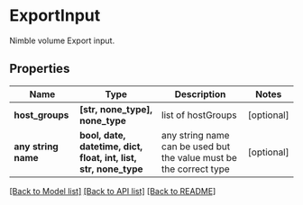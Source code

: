 # ExportInput

Nimble volume Export input.

## Properties
Name | Type | Description | Notes
------------ | ------------- | ------------- | -------------
**host_groups** | **[str, none_type], none_type** | list of hostGroups | [optional] 
**any string name** | **bool, date, datetime, dict, float, int, list, str, none_type** | any string name can be used but the value must be the correct type | [optional]

[[Back to Model list]](../README.md#documentation-for-models) [[Back to API list]](../README.md#documentation-for-api-endpoints) [[Back to README]](../README.md)


